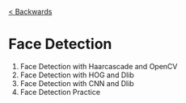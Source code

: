 [< Backwards](../../README.md)

# Face Detection

1. Face Detection with Haarcascade and OpenCV
2. Face Detection with HOG and Dlib
3. Face Detection with CNN and Dlib
4. Face Detection Practice